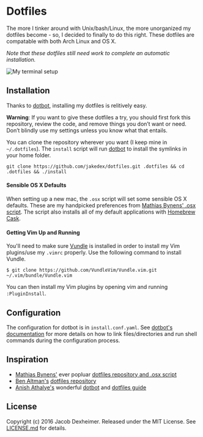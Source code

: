 # Dotfiles
The more I tinker around with Unix/bash/Linux, the more unorganized my dotfiles become - so, I decided to finally to do this right. These dotfiles are compatable with both Arch Linux and OS X.

_Note that these dotfiles still need work to complete an automatic installation._

![My terminal setup](http://www.jakedex.com/img/dotfiles2.png)
## Installation
Thanks to [dotbot](https://github.com/anishathalye/dotbot), installing my dotfiles is relitively easy.

__Warning__: If you want to give these dotfiles a try, you should first fork this repository, review the code, and remove things you don’t want or need. Don’t blindly use my settings unless you know what that entails.

You can clone the repository wherever you want (I keep mine in `~/.dotfiles`). The `install` script will run [dotbot](https://github.com/anishathalye/dotbot) to install the symlinks in your home folder.
```
git clone https://github.com/jakedex/dotfiles.git .dotfiles && cd .dotfiles && ./install
```

#### Sensible OS X Defaults
When setting up a new mac, the `.osx` script will set some sensible OS X defaults. These are my handpicked preferences from [Mathias Bynens' .osx script](https://github.com/mathiasbynens/dotfiles/blob/master/.osx).
The script also installs all of my default applications with [Homebrew Cask](http://caskroom.io/).

#### Getting Vim Up and Running
You'll need to make sure [Vundle](https://github.com/VundleVim/Vundle.vim) is installed in order to install my Vim plugins/use my `.vimrc` properly. Use the following command to install Vundle.

```
$ git clone https://github.com/VundleVim/Vundle.vim.git ~/.vim/bundle/Vundle.vim
```

You can then install my Vim plugins by opening vim and running `:PluginInstall`. 


## Configuration
The configuration for dotbot is in `install.conf.yaml`. See [dotbot's documentation](https://github.com/anishathalye/dotbot#configuration) for more details on how to link files/directories and run shell commands during the configuration process.

## Inspiration
* [Mathias Bynens'](https://mathiasbynens.be/) ever popluar [dotfiles repository and .osx script](https://github.com/mathiasbynens/dotfiles)
* [Ben Altman's](http://benalman.com/) [dotfiles repository](https://github.com/cowboy/dotfiles)
* [Anish Athalye's](http://www.anishathalye.com/) wonderful [dotbot](https://github.com/anishathalye/dotbot) and [dotfiles guide](http://www.anishathalye.com/2014/08/03/managing-your-dotfiles/)

## License
Copyright (c) 2016 Jacob Dexheimer. Released under the MIT License. See [LICENSE.md](https://github.com/jakedex/dotfiles/blob/master/LICENSE) for details.
